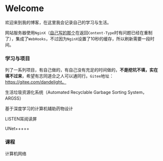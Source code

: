 # Welcome

欢迎来到我的博客，在这里我会记录自己的学习与生活。

网站服务器使用`NginX`（[自己写的那个](https://gitee.com/dandelight/enging/)在返回`Content-Type`时有问题已经在重制了），集成了`WebHooks`，不过因为`NginX`设置了10秒的缓存，所以刷新需要一段时间。

### 学习与项目

列了一系列项目，有自己做的，有自己没有充足的时间做的，**不是挖坑不填，实在填不过来**，希望有志同道合之人可以通同行。`Gitee`地址：https://gitee.com/dandelight。

生活垃圾资源化系统（Automated Recyclable Garbage Sorting System，ARGSS）

基于深度学习的计算机辅助药物设计

LISTEN耳阅读屏

UNet+++++

### 课程

计算机网络
